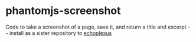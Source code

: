 phantomjs-screenshot
====================

Code to take a screenshot of a page, save it, and return a title and excerpt -- install as a sister repository to [echoplexus](https://github.com/qq99/echoplexus)
